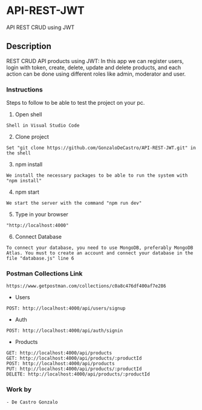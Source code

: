 # API-REST-JWT
API REST CRUD using JWT


## Description

REST CRUD API products using JWT: In this app we can register users, login with token, create, delete, update and delete products, and each action can be done using different roles like admin, moderator and user. 

### Instructions

Steps to follow to be able to test the project on your pc.

1. Open shell

```
Shell in Visual Studio Code
```

2. Clone project

```
Set "git clone https://github.com/GonzaloDeCastro/API-REST-JWT.git" in the shell
```

3. npm install

```
We install the necessary packages to be able to run the system with "npm install"
```

4. npm start

```
We start the server with the command "npm run dev"
```

5. Type in your browser 
```
"http://localhost:4000"
```

6. Connect Database
 
```
To connect your database, you need to use MongoDB, preferably MongoDB Atlas. You must to create an account and connect your database in the file "database.js" line 6
```

### Postman Collections Link 
```
https://www.getpostman.com/collections/c0a8c476df400af7e286
```
- Users

```
POST: http://localhost:4000/api/users/signup
```

- Auth

```
POST: http://localhost:4000/api/auth/signin
```

- Products

```
GET: http://localhost:4000/api/products
GET: http://localhost:4000/api/products/:productId
POST: http://localhost:4000/api/products
PUT: http://localhost:4000/api/products/:productId
DELETE: http://localhost:4000/api/products/:productId
```

### Work by

```
- De Castro Gonzalo
```
